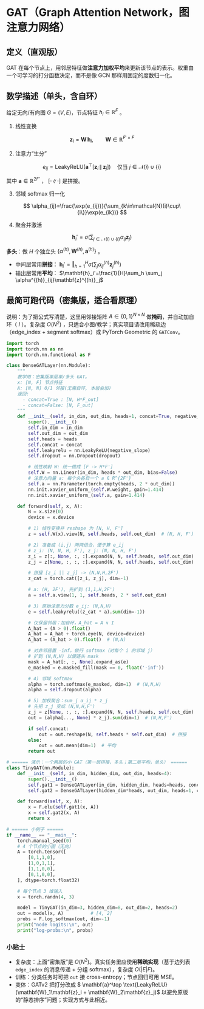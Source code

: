 
# GAT（Graph Attention Network，图注意力网络）

## 定义（直观版）

GAT 在每个节点上，用邻居特征做**注意力加权平均**来更新该节点的表示。权重由一个可学习的打分函数决定，而不是像 GCN 那样用固定的度数归一化。

## 数学描述（单头，含自环）

给定无向/有向图 $G=(V,E)$，节点特征 $h_i\in\mathbb{R}^{F}$ 。

1. 线性变换

$$
\mathbf{z}_i = \mathbf{W}\, \mathbf{h}_i,\qquad \mathbf{W}\in\mathbb{R}^{F'\times F}
$$

2. 注意力“生分”

$$
e_{ij} = \text{LeakyReLU}\Big(\mathbf{a}^\top [\mathbf{z}_i \,\|\, \mathbf{z}_j]\Big)
\quad \text{仅当 } j\in\mathcal{N}(i)\cup\{i\}
$$

其中 $\mathbf{a}\in\mathbb{R}^{2F'}$ ， $[\cdot\|\cdot]$ 是拼接。

3. 邻域 softmax 归一化

$$
\alpha_{ij}=\frac{\exp(e_{ij})}{\sum_{k\in\mathcal{N}(i)\cup\{i\}}\exp(e_{ik})}
$$

4. 聚合并激活

$$
\mathbf{h}_i'=\sigma\Big(\sum_{j\in\mathcal{N}(i)\cup\{i\}} \alpha_{ij} \mathbf{z}_j\Big)
$$

**多头**：做 $H$ 个独立头 $\{\alpha^{(h)}, \mathbf{W}^{(h)}, \mathbf{a}^{(h)}\}$ 。

* 中间层常用**拼接**：
  $\mathbf{h}_i'=\mathbin\Vert_{h=1}^H \sigma(\sum_j \alpha^{(h)}_{ij}\mathbf{z}^{(h)}_j)$
* 输出层常用**平均**：
  $\mathbf{h}_i'=\frac{1}{H}\sum_h \sum_j \alpha^{(h)}_{ij}\mathbf{z}^{(h)}_j$

## 最简可跑代码（密集版，适合看原理）

说明：为了把公式写清楚，这里用邻接矩阵 $A\in\{0,1\}^{N\times N}$ 做**掩码**，并自动加自环（ $I$ ）。复杂度 $O(N^2)$ ，只适合小图/教学；真实项目请改用稀疏边（edge\_index + segment softmax）或 PyTorch Geometric 的 `GATConv`。

```python
import torch
import torch.nn as nn
import torch.nn.functional as F

class DenseGATLayer(nn.Module):
    """
    教学用：密集版单层单/多头 GAT。
    x: [N, F] 节点特征
    A: [N, N] 0/1 邻接(无需自环, 本层会加)
    返回:
      - concat=True : [N, H*F_out]
      - concat=False: [N, F_out]
    """
    def __init__(self, in_dim, out_dim, heads=1, concat=True, negative_slope=0.2, dropout=0.0):
        super().__init__()
        self.in_dim = in_dim
        self.out_dim = out_dim
        self.heads = heads
        self.concat = concat
        self.leakyrelu = nn.LeakyReLU(negative_slope)
        self.dropout = nn.Dropout(dropout)

        # 线性映射 W: 统一做成 [F -> H*F']
        self.W = nn.Linear(in_dim, heads * out_dim, bias=False)
        # 注意力向量 a: 每个头各自一个 a ∈ R^{2F'}
        self.a = nn.Parameter(torch.empty(heads, 2 * out_dim))
        nn.init.xavier_uniform_(self.W.weight, gain=1.414)
        nn.init.xavier_uniform_(self.a, gain=1.414)

    def forward(self, x, A):
        N = x.size(0)
        device = x.device

        # 1) 线性变换并 reshape 为 [N, H, F']
        z = self.W(x).view(N, self.heads, self.out_dim)  # (N, H, F')

        # 2) 准备成 (i,j) 两两组合，便于算 e_ij
        # z_i: (N, N, H, F'), z_j: (N, N, H, F')
        z_i = z[:, None, :, :].expand(N, N, self.heads, self.out_dim)
        z_j = z[None, :, :, :].expand(N, N, self.heads, self.out_dim)

        # 拼接 [z_i || z_j] -> (N,N,H,2F')
        z_cat = torch.cat([z_i, z_j], dim=-1)

        # a: (H, 2F'), 先扩到 (1,1,H,2F')
        a = self.a.view(1, 1, self.heads, 2 * self.out_dim)

        # 3) 原始注意力分数 e_ij: (N,N,H)
        e = self.leakyrelu((z_cat * a).sum(dim=-1))

        # 仅保留邻居：加自环，A_hat = A ∨ I
        A_hat = (A > 0).float()
        A_hat = A_hat + torch.eye(N, device=device)
        A_hat = (A_hat > 0).float()  # (N,N)

        # 对非邻居置 -inf，做行 softmax（对每个 i 的邻域 j）
        # 扩到 (N,N,H) 以便逐头 mask
        mask = A_hat[:, :, None].expand_as(e)
        e_masked = e.masked_fill(mask == 0, float('-inf'))

        # 4) 邻域 softmax
        alpha = torch.softmax(e_masked, dim=1)  # (N,N,H)
        alpha = self.dropout(alpha)

        # 5) 加权聚合：sum_j α_ij * z_j
        # 先把 z_j 变成 (N,N,H,F')
        z_j = z[None, :, :, :].expand(N, N, self.heads, self.out_dim)
        out = (alpha[..., None] * z_j).sum(dim=1)  # (N,H,F')

        if self.concat:
            out = out.reshape(N, self.heads * self.out_dim)  # 拼接
        else:
            out = out.mean(dim=1)  # 平均
        return out

# ====== 演示：一个两层的小 GAT（第一层拼接，多头；第二层平均，单头） ======
class TinyGAT(nn.Module):
    def __init__(self, in_dim, hidden_dim, out_dim, heads=4):
        super().__init__()
        self.gat1 = DenseGATLayer(in_dim, hidden_dim, heads=heads, concat=True, dropout=0.6)
        self.gat2 = DenseGATLayer(hidden_dim*heads, out_dim, heads=1, concat=False, dropout=0.6)

    def forward(self, x, A):
        x = F.elu(self.gat1(x, A))
        x = self.gat2(x, A)
        return x

# ====== 小例子 ======
if __name__ == "__main__":
    torch.manual_seed(0)
    # 4 个节点的小图（无向）
    A = torch.tensor([
        [0,1,1,0],
        [1,0,1,1],
        [1,1,0,0],
        [0,1,0,0],
    ], dtype=torch.float32)

    # 每个节点 3 维输入
    x = torch.randn(4, 3)

    model = TinyGAT(in_dim=3, hidden_dim=8, out_dim=2, heads=2)
    out = model(x, A)          # [4, 2]
    probs = F.log_softmax(out, dim=-1)
    print("node logits:\n", out)
    print("log-probs:\n", probs)
```

### 小贴士

* 复杂度：上面“密集版”是 $O(N^2)$。真实任务里应使用**稀疏实现**（基于边列表 `edge_index` 的消息传递 + 分组 softmax），复杂度 $O(|E|F)$。
* 训练：分类任务时可把 `out` 接 cross-entropy；节点回归可用 MSE。
* 变体：GATv2 把打分改成 $ \mathbf{a}^\top \text{LeakyReLU}(\mathbf{W}_1\mathbf{z}_i + \mathbf{W}_2\mathbf{z}_j)$ 以避免原版的“静态排序”问题；实现方式与此相近。


